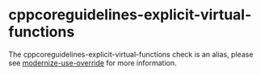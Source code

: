 cppcoreguidelines-explicit-virtual-functions
============================================

The cppcoreguidelines-explicit-virtual-functions check is an alias,
please see [modernize-use-override](https://clang.llvm.org/extra/clang-tidy/checks/modernize-use-override.html) for
more information.
